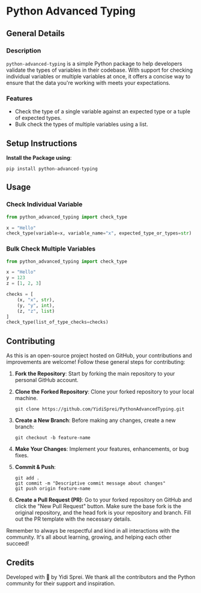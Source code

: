 
# Python Advanced Typing

## General Details

### Description

`python-advanced-typing` is a simple Python package to help developers validate the types of variables in their codebase. With support for checking individual variables or multiple variables at once, it offers a concise way to ensure that the data you're working with meets your expectations.
### Features
- Check the type of a single variable against an expected type or a tuple of expected types.
- Bulk check the types of multiple variables using a list.
## Setup Instructions
**Install the Package using**:

```
pip install python-advanced-typing
```

## Usage
### Check Individual Variable
```python
from python_advanced_typing import check_type

x = "Hello"
check_type(variable=x, variable_name="x", expected_type_or_types=str)
```
### Bulk Check Multiple Variables
```python
from python_advanced_typing import check_type

x = "Hello"
y = 123
z = [1, 2, 3]

checks = [
    (x, "x", str),
    (y, "y", int),
    (z, "z", list)
]
check_type(list_of_type_checks=checks)
```

## Contributing
As this is an open-source project hosted on GitHub, your contributions and improvements are welcome! Follow these general steps for contributing:

1. **Fork the Repository**: 
Start by forking the main repository to your personal GitHub account.

2. **Clone the Forked Repository**: 
Clone your forked repository to your local machine.

    ```
    git clone https://github.com/YidiSprei/PythonAdvancedTyping.git
    ```

3. **Create a New Branch**: 
Before making any changes, create a new branch:

    ```
    git checkout -b feature-name
    ```

4. **Make Your Changes**: 
Implement your features, enhancements, or bug fixes.

5. **Commit & Push**:

    ```
    git add .
    git commit -m "Descriptive commit message about changes"
    git push origin feature-name
    ```
   
6. **Create a Pull Request (PR)**: 
Go to your forked repository on GitHub and click the "New Pull Request" button. Make sure the base fork is the original repository, and the head fork is your repository and branch. Fill out the PR template with the necessary details.

Remember to always be respectful and kind in all interactions with the community. It's all about learning, growing, and helping each other succeed!

## Credits
Developed with 💙 by Yidi Sprei. We thank all the contributors and the Python community for their support and inspiration.

